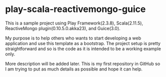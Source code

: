 # play-scala-reactivemongo-guice
This is a sample project using Play Framework(2.3.8), Scala(2.11.5), ReactiveMongo plugin(0.10.5.0.akka23), and Guice(3.0).

My purpose is to help others who wants to start developing a web application and use this template as a bootstrap. The project setup is pretty straightforward and so is the code as it is intended to be a working example only.

More description will be added later. This is my first repository in GitHub so I am trying to put as much details as possible and hope it can help.
